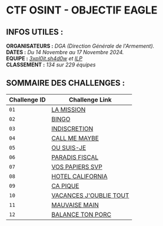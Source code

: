 # CTF OSINT - OBJECTIF EAGLE

## INFOS UTILES :

**ORGANISATEURS :** *DGA (Direction Générale de l'Armement).*  
**DATES :** *Du 14 Novembre au 17 Novembre 2024.*  
**EQUIPE :** *[3xpl0it.sh4d0w](https://github.com/3xpl0it-sh4d0w) et [ILP](https://github.com/ILPlais)*  
**CLASSEMENT :** *134 sur 229 équipes*

## SOMMAIRE DES CHALLENGES :

| Challenge ID | Challenge Link |
| --- | --- |
| `01` | [LA MISSION](./Challenges/01_La_Mission/) |
| `02` | [BINGO](./Challenges/02_Bingo/) |
| `03` | [INDISCRETION](./Challenges/03_Indiscretion/) |
|`04` | [CALL ME MAYBE](./Challenges/04_Call_Me_Maybe/) |
| `05` | [OU SUIS-JE](./Challenges/05_Ou_Suis_Je/) |
| `06` | [PARADIS FISCAL](./Challenges/06_Paradis_Fiscal/) |
| `07 ` | [VOS PAPIERS SVP](./Challenges/07_Vos_Papier_Svp/) |
| `08` | [HOTEL CALIFORNIA](./Challenges/08_Hotel_California/) |
| `09` | [CA PIQUE](./Challenges/09_Ca_Pique/) |
| `10` | [VACANCES J'OUBLIE TOUT](./Challenges/10_Vacances_J_Oublie_Tout/) |
| `11` | [MAUVAISE MAIN](./Challenges/11_Mauvaise_Main/) |
| `12` | [BALANCE TON PORC](./Challenges/12_Balance_Ton_Porc/) |
